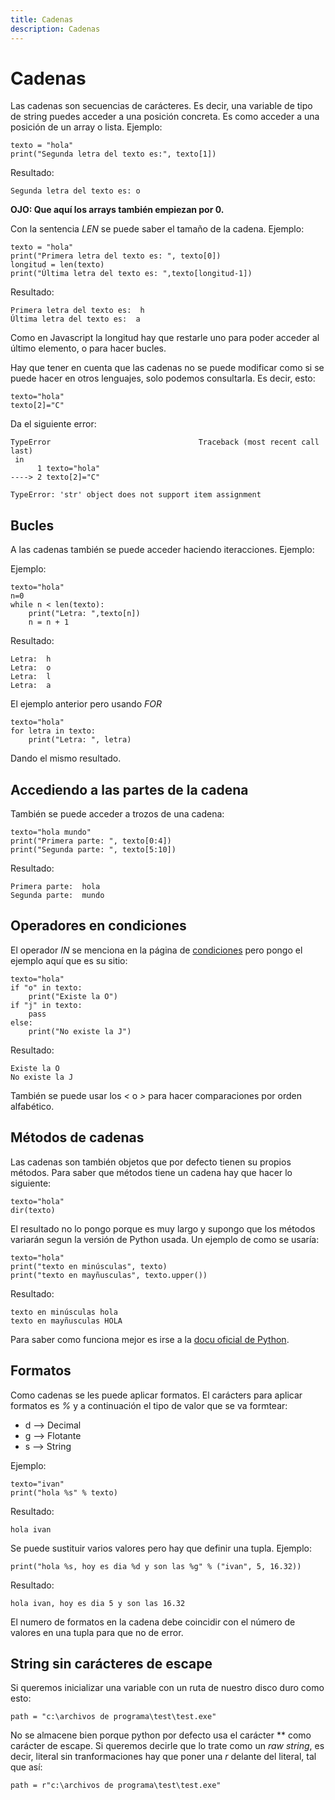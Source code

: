 ```yaml
---
title: Cadenas
description: Cadenas
---
```


# Cadenas

Las cadenas son secuencias de carácteres. Es decir, una variable de tipo de string puedes acceder a una posición concreta. Es como acceder a una posición de un array o lista. Ejemplo:


```tpl
texto = "hola"
print("Segunda letra del texto es:", texto[1])
```
Resultado:
```
Segunda letra del texto es: o
```
**OJO: Que aquí los arrays también empiezan por 0.**

Con la sentencia *LEN* se puede saber el tamaño de la cadena. Ejemplo:

```tpl
texto = "hola"
print("Primera letra del texto es: ", texto[0])
longitud = len(texto)
print("Última letra del texto es: ",texto[longitud-1])
```
Resultado:
```
Primera letra del texto es:  h
Última letra del texto es:  a
```
Como en Javascript la longitud hay que restarle uno para poder acceder al último elemento, o para hacer bucles.

Hay que tener en cuenta que las cadenas no se puede modificar como si se puede hacer en otros lenguajes, solo podemos consultarla. Es decir, esto:

```tpl
texto="hola"
texto[2]="C"
```
Da el siguiente error:
```
TypeError                                 Traceback (most recent call last)
 in 
      1 texto="hola"
----> 2 texto[2]="C"

TypeError: 'str' object does not support item assignment
```

## Bucles 
A las cadenas también se puede acceder haciendo iteracciones. Ejemplo:

Ejemplo:
```tpl
texto="hola"
n=0
while n < len(texto):
    print("Letra: ",texto[n])
    n = n + 1
```
Resultado:
```
Letra:  h
Letra:  o
Letra:  l
Letra:  a
```
El ejemplo anterior pero usando *FOR*
```tpl
texto="hola"
for letra in texto:
    print("Letra: ", letra)
```
Dando el mismo resultado.

## Accediendo a las partes de la cadena

También se puede acceder a trozos de una cadena:

```tpl
texto="hola mundo"
print("Primera parte: ", texto[0:4])
print("Segunda parte: ", texto[5:10])
```
Resultado:
```
Primera parte:  hola
Segunda parte:  mundo
```

## Operadores en condiciones

El operador *IN* se menciona en la página de [condiciones](/docs/python/sentencias/condiciones.md)  pero pongo el ejemplo aquí que es su sitio:

```tpl
texto="hola"
if "o" in texto:
    print("Existe la O")
if "j" in texto:
    pass
else:
    print("No existe la J")  
```
Resultado:
```
Existe la O
No existe la J
```

También se puede usar los *<* o *>* para hacer comparaciones por orden alfabético.

## Métodos de cadenas

Las cadenas son también objetos que por defecto tienen su propios métodos. Para saber que métodos tiene un cadena hay que hacer lo siguiente:

```tpl
texto="hola"
dir(texto)
```
El resultado no lo pongo porque es muy largo y supongo que los métodos variarán segun la versión de Python usada.
Un ejemplo de como se usaría:

```tpl
texto="hola"
print("texto en minúsculas", texto)
print("texto en mayñusculas", texto.upper())
```
Resultado:
```
texto en minúsculas hola
texto en mayñusculas HOLA
```

Para saber como funciona mejor es irse a la [docu oficial de Python](https://docs.python.org/3/library/stdtypes.html#string-methods).

## Formatos

Como cadenas se les puede aplicar formatos. El carácters para aplicar formatos es *%* y a continuación el tipo de valor que se va formtear:

* d --> Decimal
* g --> Flotante
* s --> String

Ejemplo:

```tpl
texto="ivan"
print("hola %s" % texto)
```
Resultado:
```
hola ivan
```

Se puede sustituir varios valores pero hay que definir una tupla. Ejemplo:
```tpl
print("hola %s, hoy es dia %d y son las %g" % ("ivan", 5, 16.32))
```
Resultado:
```
hola ivan, hoy es dia 5 y son las 16.32
```
El numero de formatos en la cadena debe coincidir con el número de valores en una tupla para que no de error.


## String sin carácteres de escape

Si queremos inicializar una variable con un ruta de nuestro disco duro como esto:
```tpl
path = "c:\archivos de programa\test\test.exe" 
```
No se almacene bien porque python por defecto usa el carácter *\* como carácter de escape. Si queremos decirle que lo trate como un *raw string*, es decir, literal sin tranformaciones hay que poner una *r* delante del literal, tal que así:
```tpl
path = r"c:\archivos de programa\test\test.exe" 
```

